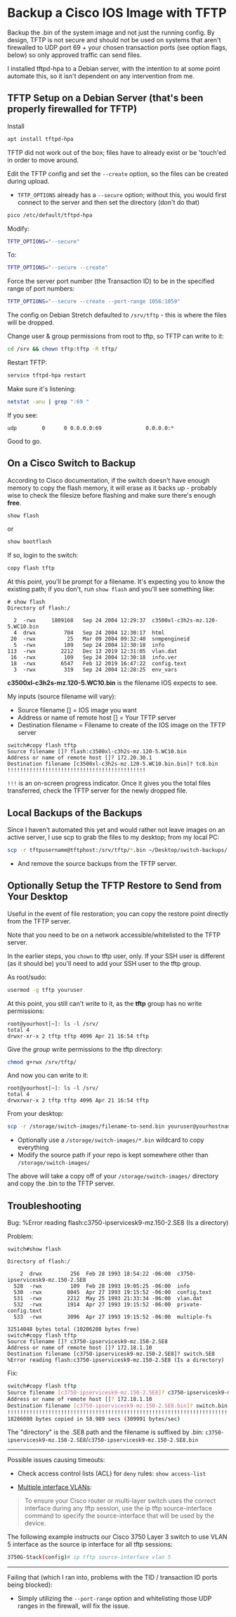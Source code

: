# Backup a Cisco IOS Image with TFTP
Backup the .bin of the system image and not just the running config.  By design, TFTP is not secure and should not be used on systems that aren't firewalled to UDP port 69 + your chosen transaction ports (see option flags, below) so only approved traffic can send files.

I installed tftpd-hpa to a Debian server, with the intention to at some point automate this, so it isn't dependent on any intervention from me.

## TFTP Setup on a Debian Server (that's been properly firewalled for TFTP)
Install
```bash
apt install tftpd-hpa
```

TFTP did not work out of the box; files have to already exist or be 'touch'ed in order to move around.

Edit the TFTP config and set the `--create` option, so the files can be created during upload.
- `TFTP_OPTIONS` already has a `--secure` option; without this, you would first connect to the server and then set the directory (don't do that)

```bash
pico /etc/default/tftpd-hpa
```

Modify:
```bash
TFTP_OPTIONS="--secure"
```

To:
```bash
TFTP_OPTIONS="--secure --create"
```

Force the server port number (the Transaction ID) to be in the specified range of port numbers:
```bash
TFTP_OPTIONS="--secure --create --port-range 1056:1059"
```

The config on Debian Stretch defaulted to `/srv/tftp` - this is where the files will be dropped.

Change user & group permissions from root to tftp, so TFTP can write to it:
```bash
cd /srv && chown tftp:tftp -R tftp/
```

Restart TFTP:
```bash
service tftpd-hpa restart
```

Make sure it's listening:
```bash
netstat -anu | grep ":69 "
```

If you see:
```text
udp        0      0 0.0.0.0:69              0.0.0.0:*
```

Good to go.

## On a Cisco Switch to Backup
According to Cisco documentation, if the switch doesn't have enough memory to copy the flash memory, it will erase as it backs up - probably wise to check the filesize before flashing and make sure there's enough **free**.

```bash
show flash
```
or
```bash
show bootflash
```

If so, login to the switch:
```bash
copy flash tftp
```

At this point, you'll be prompt for a filename.  It's expecting you to know the existing path; if you don't, run `show flash` and you'll see something like:
```text
# show flash
Directory of flash:/

  2  -rwx     1809168   Sep 24 2004 12:29:37  c3500xl-c3h2s-mz.120-5.WC10.bin
  4  drwx         704   Sep 24 2004 12:30:17  html
 20  -rwx          25   Mar 09 2004 09:32:40  snmpengineid
  5  -rwx         109   Sep 24 2004 12:30:18  info
113  -rwx        2212   Dec 13 2019 12:31:05  vlan.dat
 16  -rwx         109   Sep 24 2004 12:30:18  info.ver
 18  -rwx        6547   Feb 12 2019 16:47:22  config.text
  3  -rwx         319   Sep 24 2004 12:28:25  env_vars
```

**c3500xl-c3h2s-mz.120-5.WC10.bin** is the filename IOS expects to see.

My inputs (source filename will vary):
- Source filename [] = IOS image you want
- Address or name of remote host [] = Your TFTP server
- Destination filename = Filename to create of the IOS image on the TFTP server
```text
switch#copy flash tftp
Source filename []? flash:c3500xl-c3h2s-mz.120-5.WC10.bin
Address or name of remote host []? 172.20.30.1
Destination filename [c3500xl-c3h2s-mz.120-5.WC10.bin.bin]? tc8.bin
!!!!!!!!!!!!!!!!!!!!!!!!!!!!!!!!!!!!!!!!!!!!
```

`!!!` is an on-screen progress indicator.  Once it gives you the total files transferred, check the TFTP server for the newly dropped file.

## Local Backups of the Backups
Since I haven't automated this yet and would rather not leave images on an active server, I use scp to grab the files to my desktop; from my local PC:
```bash
scp -r tftpusername@tftphost:/srv/tftp/*.bin ~/Desktop/switch-backups/
```

- And remove the source backups from the TFTP server.

## Optionally Setup the TFTP Restore to Send from Your Desktop
Useful in the event of file restoration; you can copy the restore point directly from the TFTP server.

Note that you need to be on a network accessible/whitelisted to the TFTP server.

In the earlier steps, you `chown` to tftp user, only.  If your SSH user is different (as it should be) you'll need to add your SSH user to the tftp group.

As root/sudo:
```bash
usermod -g tftp youruser
```

At this point, you still can't write to it, as the **tftp** group has no write permissions:
```text
root@yourhost[~]: ls -l /srv/
total 4
drwxr-xr-x 2 tftp tftp 4096 Apr 21 16:54 tftp
```

Give the *group* write permissions to the tftp directory:
```bash
chmod g+rwx /srv/tftp/
```

And now you can write to it:
```text
root@yourhost[~]: ls -l /srv/
total 4
drwxrwxr-x 2 tftp tftp 4096 Apr 21 16:54 tftp
```

From your desktop:
```bash
scp -r /storage/switch-images/filename-to-send.bin youruser@yourhostname:/srv/tftp/
```
- Optionally use a `/storage/switch-images/*.bin` wildcard to copy everything
- Modify the source path if your repo is kept somewhere other than `/storage/switch-images/`

The above will take a copy off of your `/storage/switch-images/` directory and copy the .bin to the TFTP server.


## Troubleshooting
Bug: %Error reading flash:c3750-ipservicesk9-mz.150-2.SE8 (Is a directory)

Problem:
```text
switch#show flash

Directory of flash:/

    2  drwx         256  Feb 28 1993 18:54:22 -06:00  c3750-ipservicesk9-mz.150-2.SE8
  528  -rwx         109  Feb 28 1993 19:05:25 -06:00  info
  530  -rwx        8045  Apr 27 1993 19:15:52 -06:00  config.text
  531  -rwx        2212  May 25 1993 21:33:34 -06:00  vlan.dat
  532  -rwx        1914  Apr 27 1993 19:15:52 -06:00  private-config.text
  533  -rwx        3096  Apr 27 1993 19:15:52 -06:00  multiple-fs

32514048 bytes total (10206208 bytes free)
switch#copy flash tftp
Source filename []? c3750-ipservicesk9-mz.150-2.SE8
Address or name of remote host []? 172.18.1.10
Destination filename [c3750-ipservicesk9-mz.150-2.SE8]? switch.SE8
%Error reading flash:c3750-ipservicesk9-mz.150-2.SE8 (Is a directory)
```

Fix:
```bash
switch#copy flash tftp                
Source filename [c3750-ipservicesk9-mz.150-2.SE8]? c3750-ipservicesk9-mz.150-2.SE8/c3750-ipservicesk9-mz.150-2.SE8.bin
Address or name of remote host []? 172.18.1.10
Destination filename [c3750-ipservicesk9-mz.150-2.SE8.bin]? switch.bin
!!!!!!!!!!!!!!!!!!!!!!!!!!!!!!!!!!!!!!!!!!!!!!!!!!!!!!!!!!!!!!!!!!!!!!!!!
18286080 bytes copied in 58.989 secs (309991 bytes/sec)
````
The "directory" is the .SE8 path and the filename is suffixed by .bin:
`c3750-ipservicesk9-mz.150-2.SE8`/`c3750-ipservicesk9-mz.150-2.SE8.bin`

***

Possible issues causing timeouts:
- Check access control lists (ACL) for `deny` rules: `show access-list`

- [Multiple interface VLANs](http://www.firewall.cx/cisco-technical-knowledgebase/cisco-routers/882-cisco-ip-tftp-source-interface.html):
> To ensure your Cisco router or multi-layer switch uses the correct interface during any tftp session, use the ip tftp source-interface command to specify the source-interface that will be used by the device.

The following example instructs our Cisco 3750 Layer 3 switch to use VLAN 5 interface as the source ip interface for all tftp sessions:
```bash
3750G-Stack(config)# ip tftp source-interface vlan 5
```
---
Failing that (which I ran into, problems with the TID / transaction ID ports being blocked):


- Simply utilizing the `--port-range` option and whitelisting those UDP ranges in the firewall, will fix the issue.
